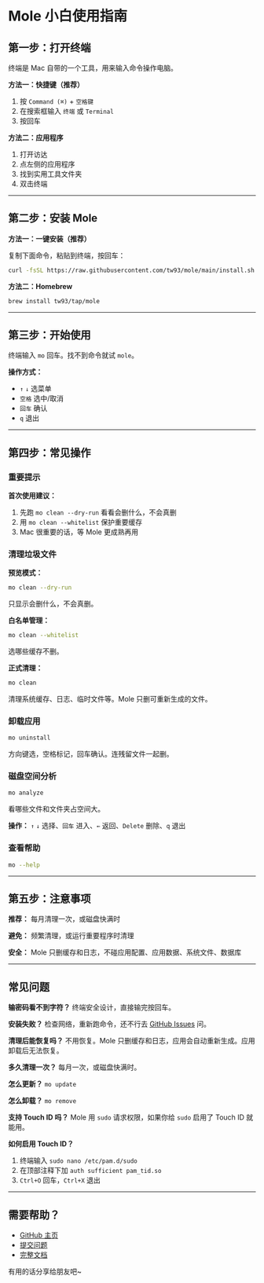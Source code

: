 # Mole 小白使用指南

## 第一步：打开终端

终端是 Mac 自带的一个工具，用来输入命令操作电脑。

**方法一：快捷键（推荐）**

1. 按 `Command (⌘)` + `空格键`
2. 在搜索框输入 `终端` 或 `Terminal`
3. 按回车

**方法二：应用程序**

1. 打开访达
2. 点左侧的应用程序
3. 找到实用工具文件夹
4. 双击终端

---

## 第二步：安装 Mole

**方法一：一键安装（推荐）**

复制下面命令，粘贴到终端，按回车：

```bash
curl -fsSL https://raw.githubusercontent.com/tw93/mole/main/install.sh | bash
```

**方法二：Homebrew**

```bash
brew install tw93/tap/mole
```


---

## 第三步：开始使用

终端输入 `mo` 回车。找不到命令就试 `mole`。

**操作方式：**

- `↑` `↓` 选菜单
- `空格` 选中/取消
- `回车` 确认
- `q` 退出

---

## 第四步：常见操作

### 重要提示

**首次使用建议：**

1. 先跑 `mo clean --dry-run` 看看会删什么，不会真删
2. 用 `mo clean --whitelist` 保护重要缓存
3. Mac 很重要的话，等 Mole 更成熟再用

### 清理垃圾文件

**预览模式：**

```bash
mo clean --dry-run
```

只显示会删什么，不会真删。

**白名单管理：**

```bash
mo clean --whitelist
```

选哪些缓存不删。

**正式清理：**

```bash
mo clean
```

清理系统缓存、日志、临时文件等。Mole 只删可重新生成的文件。

### 卸载应用

```bash
mo uninstall
```

方向键选，空格标记，回车确认。连残留文件一起删。

### 磁盘空间分析

```bash
mo analyze
```

看哪些文件和文件夹占空间大。

**操作：** `↑` `↓` 选择、`回车` 进入、`←` 返回、`Delete` 删除、`q` 退出

### 查看帮助

```bash
mo --help
```

---

## 第五步：注意事项

**推荐：** 每月清理一次，或磁盘快满时

**避免：** 频繁清理，或运行重要程序时清理

**安全：** Mole 只删缓存和日志，不碰应用配置、应用数据、系统文件、数据库

---

## 常见问题

**输密码看不到字符？** 终端安全设计，直接输完按回车。

**安装失败？** 检查网络，重新跑命令，还不行去 [GitHub Issues](https://github.com/tw93/mole/issues) 问。

**清理后能恢复吗？** 不用恢复。Mole 只删缓存和日志，应用会自动重新生成。应用卸载后无法恢复。

**多久清理一次？** 每月一次，或磁盘快满时。

**怎么更新？** `mo update`

**怎么卸载？** `mo remove`

**支持 Touch ID 吗？** Mole 用 `sudo` 请求权限，如果你给 `sudo` 启用了 Touch ID 就能用。

**如何启用 Touch ID？**

1. 终端输入 `sudo nano /etc/pam.d/sudo`
2. 在顶部注释下加 `auth sufficient pam_tid.so`
3. `Ctrl+O` 回车，`Ctrl+X` 退出

---

## 需要帮助？

- [GitHub 主页](https://github.com/tw93/mole)
- [提交问题](https://github.com/tw93/mole/issues)
- [完整文档](./README.md)

有用的话分享给朋友吧~

